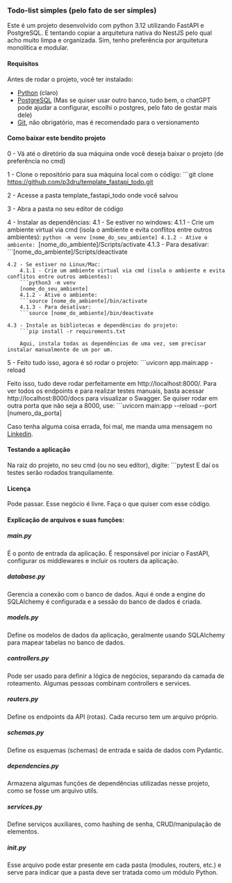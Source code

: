 ### Todo-list simples (pelo fato de ser simples)
Este é um projeto desenvolvido com python 3.12 utilizando FastAPI e PostgreSQL.
E tentando copiar a arquitetura nativa do NestJS pelo qual acho muito limpa e organizada.
Sim, tenho preferência por arquitetura monolítica e modular.

#### Requisitos
Antes de rodar o projeto, você ter instalado:
- [Python](https://www.python.org/downloads/) (claro)
- [PostgreSQL](https://www.postgresql.org/download/) (Mas se quiser usar outro banco, tudo bem, o chatGPT pode ajudar a configurar, escolhi o postgres, pelo fato de gostar mais dele)
- [Git](https://git-scm.com/book/en/v2/Getting-Started-Installing-Git), não obrigatório, mas é recomendado para o versionamento

#### Como baixar este bendito projeto
0 - Vá até o diretório da sua máquina onde você deseja baixar o projeto (de preferência no cmd)

1 - Clone o repositório para sua máquina local com o código:
    ```git clone https://github.com/p3dru/template_fastapi_todo.git

2 - Acesse a pasta template_fastapi_todo onde você salvou

3 - Abra a pasta no seu editor de código

4 - Instalar as dependências:
    4.1 - Se estiver no windows:
        4.1.1 - Crie um ambiente virtual via cmd (isola o ambiente e evita conflitos entre outros ambientes):
        ```python -m venv [nome_do_seu_ambiente]
        4.1.2 - Ative o ambiente:
        ```[nome_do_ambiente]/Scripts/activate
        4.1.3 - Para desativar:
        ```[nome_do_ambiente]/Scripts/deactivate

    4.2 - Se estiver no Linux/Mac:
        4.1.1 - Crie um ambiente virtual via cmd (isola o ambiente e evita conflitos entre outros ambientes):
        ```python3 -m venv 
        [nome_do_seu_ambiente]
        4.1.2 - Ative o ambiente:
        ```source [nome_do_ambiente]/bin/activate
        4.1.3 - Para desativar:
        ```source [nome_do_ambiente]/bin/deactivate

    4.3 - Instale as bibliotecas e dependências do projeto:
        ```pip install -r requirements.txt

        Aqui, instala todas as dependências de uma vez, sem precisar instalar manualmente de um por um.

5 - Feito tudo isso, agora é só rodar o projeto:
    ```uvicorn app.main:app -reload

Feito isso, tudo deve rodar perfeitamente em http://localhost:8000/.
Para ver todos os endpoints e para realizar testes manuais, basta acessar http://localhost:8000/docs para visualizar o Swagger. 
Se quiser rodar em outra porta que não seja a 8000, use: 
    ```uvicorn main:app --reload --port [numero_da_porta]

Caso tenha alguma coisa errada, foi mal, me manda uma mensagem no [Linkedin](https://www.linkedin.com/in/p3dru/).

#### Testando a aplicação
Na raiz do projeto, no seu cmd (ou no seu editor), digite: 
    ```pytest
E daí os testes serão rodados tranquilamente.

#### Licença
Pode passar. Esse negócio é livre.
Faça o que quiser com esse código.

#### Explicação de arquivos e suas funções:
##### main.py
É o ponto de entrada da aplicação. É responsável por iniciar o FastAPI, configurar os middlewares e incluir os routers da aplicação.

##### database.py
Gerencia a conexão com o banco de dados. Aqui é onde a engine do SQLAlchemy é configurada e a sessão do banco de dados é criada.

##### models.py
Define os modelos de dados da aplicação, geralmente usando SQLAlchemy para mapear tabelas no banco de dados.

##### controllers.py
Pode ser usado para definir a lógica de negócios, separando da camada de roteamento. Algumas pessoas combinam controllers e services.

##### routers.py
Define os endpoints da API (rotas). Cada recurso tem um arquivo próprio.

##### schemas.py
Define os esquemas (schemas) de entrada e saída de dados com Pydantic.

##### dependencies.py
Armazena algumas funções de dependências utilizadas nesse projeto, como se fosse um arquivo utils.

##### services.py
Define serviços auxiliares, como hashing de senha, CRUD/manipulação de elementos.

##### __init__.py
Esse arquivo pode estar presente em cada pasta (modules, routers, etc.) e serve para indicar que a pasta deve ser tratada como um módulo Python.